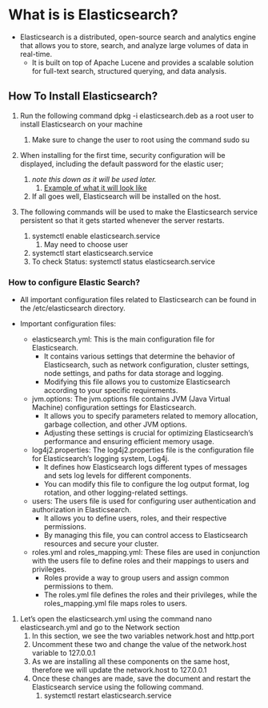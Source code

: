 # What is is Elasticsearch?

* Elasticsearch is a distributed, open-source search and analytics engine that allows you to store, search, and analyze large volumes of data in real-time.
  * It is built on top of Apache Lucene and provides a scalable solution for full-text search, structured querying, and data analysis.

## How To Install Elasticsearch?

1. Run the following command dpkg -i elasticsearch.deb as a root user to install Elasticsearch on your machine
   1. Make sure to change the user to root using the command sudo su

2. When installing for the first time, security configuration will be displayed, including the default password for the elastic user;
   1. *note this down as it will be used later.*
      1. [Example of what it will look like](/examples/elasticsearchexample.md)
   2. If all goes well, Elasticsearch will be installed on the host.

3. The following commands will be used to make the Elasticsearch service persistent so that it gets started whenever the server restarts.
   1. systemctl enable elasticsearch.service
      1. May need to choose user
   2. systemctl start elasticsearch.service
   3. To check Status: systemctl status elasticsearch.service

### How to configure Elastic Search?

* All important configuration files related to Elasticsearch can be found in the /etc/elasticsearch directory.

* Important configuration files:
  * elasticsearch.yml: This is the main configuration file for Elasticsearch.
    * It contains various settings that determine the behavior of Elasticsearch, such as network configuration, cluster settings, node settings, and paths for data storage and logging.
    * Modifying this file allows you to customize Elasticsearch according to your specific requirements.
  * jvm.options: The jvm.options file contains JVM (Java Virtual Machine) configuration settings for Elasticsearch.
    * It allows you to specify parameters related to memory allocation, garbage collection, and other JVM options.
    * Adjusting these settings is crucial for optimizing Elasticsearch’s performance and ensuring efficient memory usage.
  * log4j2.properties: The log4j2.properties file is the configuration file for Elasticsearch’s logging system, Log4j.
    * It defines how Elasticsearch logs different types of messages and sets log levels for different components.
    * You can modify this file to configure the log output format, log rotation, and other logging-related settings.
  * users: The users file is used for configuring user authentication and authorization in Elasticsearch.
    * It allows you to define users, roles, and their respective permissions.
    * By managing this file, you can control access to Elasticsearch resources and secure your cluster.
  * roles.yml and roles_mapping.yml: These files are used in conjunction with the users file to define roles and their mappings to users and privileges.
    * Roles provide a way to group users and assign common permissions to them.
    * The roles.yml file defines the roles and their privileges, while the roles_mapping.yml file maps roles to users.

1. Let’s open the elasticsearch.yml using the command nano elasticsearch.yml and go to the Network section
   1. In this section, we see the two variables network.host and http.port
   2. Uncomment these two and change the value of the network.host variable to 127.0.0.1
   3. As we are installing all these components on the same host, therefore we will update the network.host to 127.0.0.1
   4. Once these changes are made, save the document and restart the Elasticsearch service using the following command.
      1. systemctl restart elasticsearch.service
